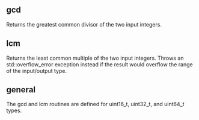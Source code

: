 ## gcd

Returns the greatest common divisor of the two input integers.

## lcm

Returns the least common multiple of the two input integers. Throws an std::overflow_error exception instead if the result would overflow the range of the input/output type.

## general

The gcd and lcm routines are defined for uint16_t, uint32_t, and uint64_t types.
